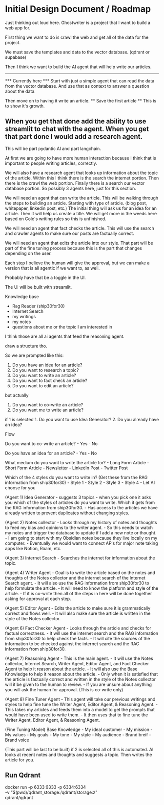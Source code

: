 
# Initial Design Document / Roadmap

Just thinking out loud here. Ghostwriter is a project that I want to build a web app for.

First thing we want to do is crawl the web and get all of the data for the project.

We must save the templates and data to the vector database. (qdrant or supabase)

Then I think we want to build the AI agent that will help write our articles.

---
*** Currently here ***
Start with just a simple agent that can read the data from the vector database.
And use that as context to answer a question about the data.

Then move on to having it write an article. 
** Save the first article **
This is to show it's growth.

When you get that done add the ability to use streamlit to chat with the agent.
When you get that part done I would add a research agent.
---

This will be part pydantic AI and part langchain.

At first we are going to have more human interaction because I think that is important to people writing articles, correctly.

We will also have a research agent that looks up information about the topic of the article.
    Within this I think there is the search the internet portion.
    Then there is the crawl the web portion.
    Finally there is a search our vector database portion.
    So possibly 3 agents here, just for this section.

We will need an agent that can write the article.
    This will be walking through the steps to building an article.
    Starting with type of article. (blog post, whitepaper, linkedin post, etc.)
    The initial thing will ask us for an idea for an article.
    Then it will help us create a title. 
    We will get more in the weeds here based on Cole's writing rules so this is unfinished.


We will need an agent that fact checks the article.
    This will use the search and crawler agents to make sure our posts are factually correct.

We will need an agent that edits the article into our style.
    That part will be part of the fine tuning process because this is the part that changes depending on the user.

Each step I believe the human will give the approval, but we can make a version that is all agentic if we want to, as well.

Probably have that be a toggle in the UI.

The UI will be built with streamlit.




Knowledge base
- Rag Reader (ship30for30)
- Internet Search
- my writings
- my notes
- questions about me or the topic I am interested in


I think those are all ai agents that feed the reasoning agent.


draw a structure tho.


So we are prompted like this:

1. Do you have an idea for an article?
2. Do you want to research a topic?
3. Do you want to write an article?
4. Do you want to fact check an article?
5. Do you want to edit an article?


but actually

1. Do you want to co-write an article?
2. Do you want me to write an article?


if 1 is selected
    1. Do you want to use Idea Generator?
    2. Do you already have an idea?


Flow

Do you want to co-write an article?
    - Yes
    - No

Do you have an idea for an article?
    - Yes
    - No

What medium do you want to write the article for?
    - Long Form Article
    - Short Form Article
    - Newsletter
    - LinkedIn Post
    - Twitter Post

Which of the 4 styles do you want to write in? (Get these from the RAG information from ship30for30)
    - Style 1
    - Style 2
    - Style 3
    - Style 4
    - Let AI choose for you





(Agent 1)
Idea Generator
    - suggests 3 topics
    - when you pick one it asks you which of the styles of articles do you want to write. Which it gets from the RAG information from ship30for30.
    - Has access to the articles we have already written to prevent duplicates without changing styles.


(Agent 2)
Notes collector
    - Looks through my history of notes and thoughts to feed my bias and opinions to the writer agent.
    - So this needs to watch my notes and trigger the database to update if I add a new note or thought.
    - I am going to start with my Obsidian notes because they live locally on my computer. 
        - Eventually we would want to connect APis for major note taking apps like Notion, Roam, etc.


(Agent 3)
Internet Search
    - Searches the internet for information about the topic.


(Agent 4)
Writer Agent
    - Goal is to write the article based on the notes and thoughts of the Notes collector and the internet search of the Internet Search agent.
    - It will also use the RAG information from ship30for30 to help formulate the article.
    - It will need to know the platform and style of the article.
    - If it is co-write then all of the steps in here will be done together asking for approval at each step.


(Agent 5)
Editor Agent
    - Edits the article to make sure it is grammatically correct and flows well.
    - It will also make sure the article is written in the style of the Notes collector.


(Agent 6)
Fact Checker Agent
    - Looks through the article and checks for factual correctness.
    - It will use the internet search and the RAG information from ship30for30 to help check the facts.
    - It will cite the sources of the information to be checked against the internet search and the RAG information from ship30for30.


(Agent 7)
Reasoning Agent
    - This is the main agent.
    - It will use the Notes collector, Internet Search, Writer Agent, Editor Agent, and Fact Checker Agent to help it reason about the article.
    - It will also use the Base Knowledge to help it reason about the article.
    - Only when it is satisfied that the article is factually correct and written in the style of the Notes collector will it be given to the human to review.
    - If you are unsure about anything you will ask the human for approval. (This is co-write only)


(Agent 8)
Fine Tuner Agent
    - This agent will take our previous writings and styles to help fine tune the Writer Agent, Editor Agent, & Reasoning Agent.
    - This takes my articles and feeds them into a model to get the prompts that would have been used to write them. 
    - It then uses that to fine tune the Writer Agent, Editor Agent, & Reasoning Agent.


(Fine Tuning Model)
Base Knowledge
    - My ideal customer
    - My mission
    - My values
    - My goals
    - My tone
    - My style
    - My audience
    - Brand breif
    - Brand voice


(This part will be last to be built)
if 2 is selected all of this is automated. AI looks at recent notes and thoughts and suggests a topic. Then writes the article for you.





## Run Qdrant

docker run -p 6333:6333 -p 6334:6334 \
    -v "$(pwd)/qdrant_storage:/qdrant/storage:z" \
    qdrant/qdrant